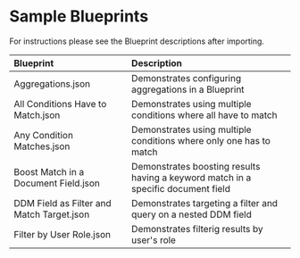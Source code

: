 # Sample Blueprints

For instructions please see the Blueprint descriptions after importing.

| Blueprint | Description |
|:--------- |:---------|
| Aggregations.json | Demonstrates configuring aggregations in a Blueprint |
| All Conditions Have to Match.json | Demonstrates using multiple conditions where all have to match |
| Any Condition Matches.json | Demonstrates using multiple conditions where only one has to match |
| Boost Match in a Document Field.json| Demonstrates boosting results having a keyword match in a specific document field |
| DDM Field as Filter and Match Target.json | Demonstrates targeting a filter and query on a nested DDM field |
| Filter by User Role.json| Demonstrates filterig results by user's role |
